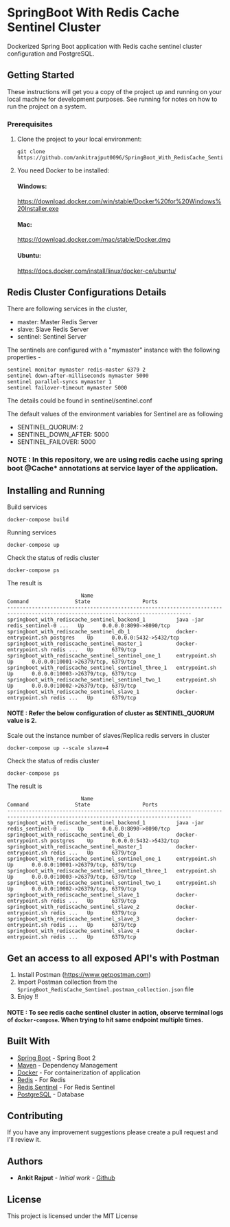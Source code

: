 # SpringBoot With Redis Cache Sentinel Cluster

Dockerized Spring Boot application with Redis cache sentinel cluster configuration and PostgreSQL.

## Getting Started

These instructions will get you a copy of the project up and running on your local machine for development purposes. See running for notes on how to run the project on a system.

### Prerequisites

1. Clone the project to your local environment:
    ```
    git clone https://github.com/ankitrajput0096/SpringBoot_With_RedisCache_Sentinel
    ```

2. You need Docker to be installed:

    #### Windows:
    https://download.docker.com/win/stable/Docker%20for%20Windows%20Installer.exe
    
    #### Mac:
    https://download.docker.com/mac/stable/Docker.dmg
    
    #### Ubuntu:
    https://docs.docker.com/install/linux/docker-ce/ubuntu/

## Redis Cluster Configurations Details

There are following services in the cluster,

* master: Master Redis Server
* slave:  Slave Redis Server
* sentinel: Sentinel Server


The sentinels are configured with a "mymaster" instance with the following properties -

```
sentinel monitor mymaster redis-master 6379 2
sentinel down-after-milliseconds mymaster 5000
sentinel parallel-syncs mymaster 1
sentinel failover-timeout mymaster 5000
```

The details could be found in sentinel/sentinel.conf

The default values of the environment variables for Sentinel are as following

* SENTINEL_QUORUM: 2
* SENTINEL_DOWN_AFTER: 5000
* SENTINEL_FAILOVER: 5000

### NOTE : In this repository, we are using redis cache using spring boot @Cache* annotations at service layer of the application.

## Installing and Running

Build services
```
docker-compose build
```
Running services
```
docker-compose up
```
Check the status of redis cluster
```
docker-compose ps
```
The result is 
```
                        Name                                      Command               State                 Ports               
----------------------------------------------------------------------------------------------------------------------------------
springboot_with_rediscache_sentinel_backend_1          java -jar redis_sentinel-0 ...   Up      0.0.0.0:8090->8090/tcp            
springboot_with_rediscache_sentinel_db_1               docker-entrypoint.sh postgres    Up      0.0.0.0:5432->5432/tcp            
springboot_with_rediscache_sentinel_master_1           docker-entrypoint.sh redis ...   Up      6379/tcp                          
springboot_with_rediscache_sentinel_sentinel_one_1     entrypoint.sh                    Up      0.0.0.0:10001->26379/tcp, 6379/tcp
springboot_with_rediscache_sentinel_sentinel_three_1   entrypoint.sh                    Up      0.0.0.0:10003->26379/tcp, 6379/tcp
springboot_with_rediscache_sentinel_sentinel_two_1     entrypoint.sh                    Up      0.0.0.0:10002->26379/tcp, 6379/tcp
springboot_with_rediscache_sentinel_slave_1            docker-entrypoint.sh redis ...   Up      6379/tcp   
```

#### NOTE : Refer the below configuration of cluster as SENTINEL_QUORUM value is 2.
Scale out the instance number of slaves/Replica redis servers in cluster

```
docker-compose up --scale slave=4
```

Check the status of redis cluster

```
docker-compose ps
```

The result is 

```
                        Name                                      Command               State                 Ports               
----------------------------------------------------------------------------------------------------------------------------------
springboot_with_rediscache_sentinel_backend_1          java -jar redis_sentinel-0 ...   Up      0.0.0.0:8090->8090/tcp            
springboot_with_rediscache_sentinel_db_1               docker-entrypoint.sh postgres    Up      0.0.0.0:5432->5432/tcp            
springboot_with_rediscache_sentinel_master_1           docker-entrypoint.sh redis ...   Up      6379/tcp                          
springboot_with_rediscache_sentinel_sentinel_one_1     entrypoint.sh                    Up      0.0.0.0:10001->26379/tcp, 6379/tcp
springboot_with_rediscache_sentinel_sentinel_three_1   entrypoint.sh                    Up      0.0.0.0:10003->26379/tcp, 6379/tcp
springboot_with_rediscache_sentinel_sentinel_two_1     entrypoint.sh                    Up      0.0.0.0:10002->26379/tcp, 6379/tcp
springboot_with_rediscache_sentinel_slave_1            docker-entrypoint.sh redis ...   Up      6379/tcp                          
springboot_with_rediscache_sentinel_slave_2            docker-entrypoint.sh redis ...   Up      6379/tcp                          
springboot_with_rediscache_sentinel_slave_3            docker-entrypoint.sh redis ...   Up      6379/tcp                          
springboot_with_rediscache_sentinel_slave_4            docker-entrypoint.sh redis ...   Up      6379/tcp 
```


## Get an access to all exposed API's with Postman

1. Install Postman (https://www.getpostman.com)
2. Import Postman collection from the `SpringBoot_RedisCache_Sentinel.postman_collection.json` file
3. Enjoy !!

#### NOTE : To see redis cache sentinel cluster in action, observe terminal logs of `docker-compose`. When trying to hit same endpoint multiple times. 

## Built With

* [Spring Boot](https://spring.io/projects/spring-boot) - Spring Boot 2
* [Maven](https://maven.apache.org/) - Dependency Management
* [Docker](https://www.docker.com/) - For containerization of application
* [Redis](https://redis.io/) - For Redis
* [Redis Sentinel](https://redis.io/topics/sentinel) - For Redis Sentinel
* [PostgreSQL](https://www.postgresql.org/) - Database

## Contributing

If you have any improvement suggestions please create a pull request and I'll review it.


## Authors

* **Ankit Rajput** - *Initial work* - [Github](https://github.com/ankitrajput0096)

## License

This project is licensed under the MIT License



